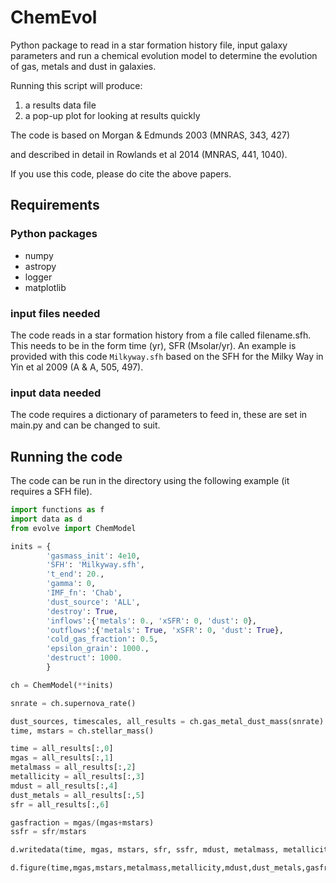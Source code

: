 # ChemEvol
Python package to read in a star formation history file, input galaxy parameters and run a chemical evolution model to determine the evolution of gas, metals and dust in galaxies.

Running this script will produce:

1. a results data file
1. a pop-up plot for looking at results quickly

The code is based on Morgan & Edmunds 2003 (MNRAS, 343, 427)

and described in detail in Rowlands et al 2014 (MNRAS, 441, 1040).

If you use this code, please do cite the above papers.

## Requirements

### Python packages
- numpy
- astropy
- logger
- matplotlib

### input files needed
The code reads in a star formation history from a file called filename.sfh.  This needs to be in the form time (yr), SFR (Msolar/yr).    An example is provided with this code `Milkyway.sfh` based on the SFH for the Milky Way in Yin et al 2009 (A & A, 505, 497).

### input data needed
The code requires a dictionary of parameters to feed in, these are set in main.py and can be changed to suit.

## Running the code
The code can be run in the directory using the following example (it requires a SFH file).  

```python
import functions as f
import data as d
from evolve import ChemModel

inits = {
        'gasmass_init': 4e10,
        'SFH': 'Milkyway.sfh',
        't_end': 20.,
        'gamma': 0,
        'IMF_fn': 'Chab',
        'dust_source': 'ALL',
        'destroy': True,
        'inflows':{'metals': 0., 'xSFR': 0, 'dust': 0},
        'outflows':{'metals': True, 'xSFR': 0, 'dust': True},
        'cold_gas_fraction': 0.5,
        'epsilon_grain': 1000.,
        'destruct': 1000.
        }

ch = ChemModel(**inits)

snrate = ch.supernova_rate()

dust_sources, timescales, all_results = ch.gas_metal_dust_mass(snrate)
time, mstars = ch.stellar_mass()

time = all_results[:,0]
mgas = all_results[:,1]
metalmass = all_results[:,2]
metallicity = all_results[:,3]
mdust = all_results[:,4]
dust_metals = all_results[:,5]
sfr = all_results[:,6]

gasfraction = mgas/(mgas+mstars)
ssfr = sfr/mstars

d.writedata(time, mgas, mstars, sfr, ssfr, mdust, metalmass, metallicity, gasfraction)

d.figure(time,mgas,mstars,metalmass,metallicity,mdust,dust_metals,gasfraction,dust_sources,timescales)

```
